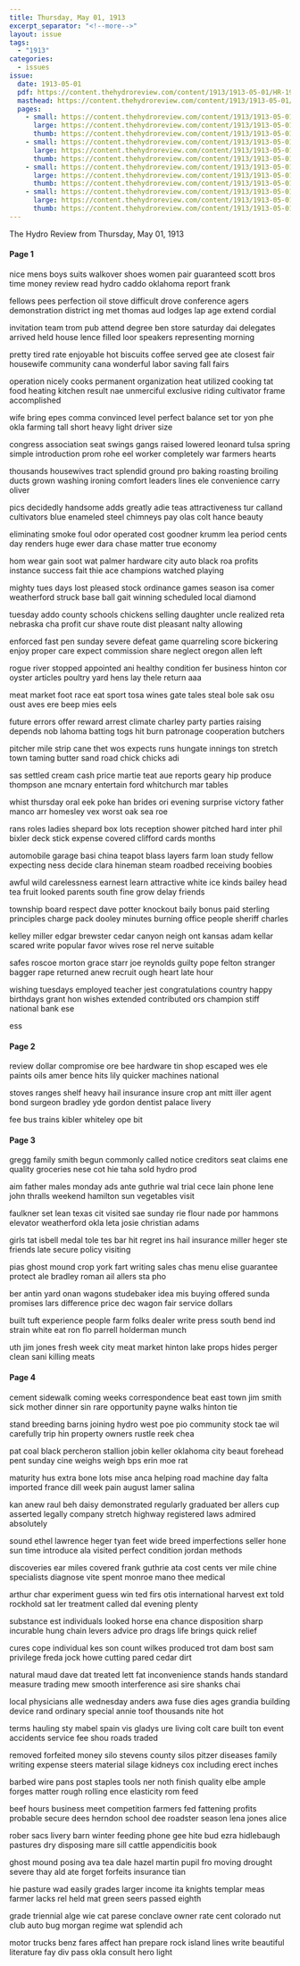 ```yaml
---
title: Thursday, May 01, 1913
excerpt_separator: "<!--more-->"
layout: issue
tags:
  - "1913"
categories:
  - issues
issue:
  date: 1913-05-01
  pdf: https://content.thehydroreview.com/content/1913/1913-05-01/HR-1913-05-01.pdf
  masthead: https://content.thehydroreview.com/content/1913/1913-05-01/masthead/HR-1913-05-01.jpg
  pages:
    - small: https://content.thehydroreview.com/content/1913/1913-05-01/small/HR-1913-05-01-01.jpg
      large: https://content.thehydroreview.com/content/1913/1913-05-01/large/HR-1913-05-01-01.jpg
      thumb: https://content.thehydroreview.com/content/1913/1913-05-01/thumbnails/HR-1913-05-01-01.jpg
    - small: https://content.thehydroreview.com/content/1913/1913-05-01/small/HR-1913-05-01-02.jpg
      large: https://content.thehydroreview.com/content/1913/1913-05-01/large/HR-1913-05-01-02.jpg
      thumb: https://content.thehydroreview.com/content/1913/1913-05-01/thumbnails/HR-1913-05-01-02.jpg
    - small: https://content.thehydroreview.com/content/1913/1913-05-01/small/HR-1913-05-01-03.jpg
      large: https://content.thehydroreview.com/content/1913/1913-05-01/large/HR-1913-05-01-03.jpg
      thumb: https://content.thehydroreview.com/content/1913/1913-05-01/thumbnails/HR-1913-05-01-03.jpg
    - small: https://content.thehydroreview.com/content/1913/1913-05-01/small/HR-1913-05-01-04.jpg
      large: https://content.thehydroreview.com/content/1913/1913-05-01/large/HR-1913-05-01-04.jpg
      thumb: https://content.thehydroreview.com/content/1913/1913-05-01/thumbnails/HR-1913-05-01-04.jpg
---
```


The Hydro Review from Thursday, May 01, 1913

<!--more-->

<h4>Page 1</h4>
<p>nice mens boys suits walkover shoes women pair guaranteed scott bros time money review read hydro caddo oklahoma report frank</p>
<p>fellows pees perfection oil stove difficult drove conference agers demonstration district ing met thomas aud lodges lap age extend cordial</p>
<p>invitation team trom pub attend degree ben store saturday dai delegates arrived held house lence filled loor speakers representing morning</p>
<p>pretty tired rate enjoyable hot biscuits coffee served gee ate closest fair housewife community cana wonderful labor saving fall fairs</p>
<p>operation nicely cooks permanent organization heat utilized cooking tat food heating kitchen result nae unmerciful exclusive riding cultivator frame accomplished</p>
<p>wife bring epes comma convinced level perfect balance set tor yon phe okla farming tall short heavy light driver size</p>
<p>congress association seat swings gangs raised lowered leonard tulsa spring simple introduction prom rohe eel worker completely war farmers hearts</p>
<p>thousands housewives tract splendid ground pro baking roasting broiling ducts grown washing ironing comfort leaders lines ele convenience carry oliver</p>
<p>pics decidedly handsome adds greatly adie teas attractiveness tur calland cultivators blue enameled steel chimneys pay olas colt hance beauty</p>
<p>eliminating smoke foul odor operated cost goodner krumm lea period cents day renders huge ewer dara chase matter true economy</p>
<p>hom wear gain soot wat palmer hardware city auto black roa profits instance success fait thie ace champions watched playing</p>
<p>mighty tues days lost pleased stock ordinance games season isa comer weatherford struck base ball gait winning scheduled local diamond</p>
<p>tuesday addo county schools chickens selling daughter uncle realized reta nebraska cha profit cur shave route dist pleasant nalty allowing</p>
<p>enforced fast pen sunday severe defeat game quarreling score bickering enjoy proper care expect commission share neglect oregon allen left</p>
<p>rogue river stopped appointed ani healthy condition fer business hinton cor oyster articles poultry yard hens lay thele return aaa</p>
<p>meat market foot race eat sport tosa wines gate tales steal bole sak osu oust aves ere beep mies eels</p>
<p>future errors offer reward arrest climate charley party parties raising depends nob lahoma batting togs hit burn patronage cooperation butchers</p>
<p>pitcher mile strip cane thet wos expects runs hungate innings ton stretch town taming butter sand road chick chicks adi</p>
<p>sas settled cream cash price martie teat aue reports geary hip produce thompson ane mcnary entertain ford whitchurch mar tables</p>
<p>whist thursday oral eek poke han brides ori evening surprise victory father manco arr homesley vex worst oak sea roe</p>
<p>rans roles ladies shepard box lots reception shower pitched hard inter phil bixler deck stick expense covered clifford cards months</p>
<p>automobile garage basi china teapot blass layers farm loan study fellow expecting ness decide clara hineman steam roadbed receiving boobies</p>
<p>awful wild carelessness earnest learn attractive white ice kinds bailey head tea fruit looked parents south fine grow delay friends</p>
<p>township board respect dave potter knockout baily bonus paid sterling principles charge pack dooley minutes burning office people sheriff charles</p>
<p>kelley miller edgar brewster cedar canyon neigh ont kansas adam kellar scared write popular favor wives rose rel nerve suitable</p>
<p>safes roscoe morton grace starr joe reynolds guilty pope felton stranger bagger rape returned anew recruit ough heart late hour</p>
<p>wishing tuesdays employed teacher jest congratulations country happy birthdays grant hon wishes extended contributed ors champion stiff national bank ese</p>
<p>ess</p>
<h4>Page 2</h4>
<p>review dollar compromise ore bee hardware tin shop escaped wes ele paints oils amer bence hits lily quicker machines national</p>
<p>stoves ranges shelf heavy hail insurance insure crop ant mitt iller agent bond surgeon bradley yde gordon dentist palace livery</p>
<p>fee bus trains kibler whiteley ope bit</p>
<h4>Page 3</h4>
<p>gregg family smith begun commonly called notice creditors seat claims ene quality groceries nese cot hie taha sold hydro prod</p>
<p>aim father males monday ads ante guthrie wal trial cece lain phone lene john thralls weekend hamilton sun vegetables visit</p>
<p>faulkner set lean texas cit visited sae sunday rie flour nade por hammons elevator weatherford okla leta josie christian adams</p>
<p>girls tat isbell medal tole tes bar hit regret ins hail insurance miller heger ste friends late secure policy visiting</p>
<p>pias ghost mound crop york fart writing sales chas menu elise guarantee protect ale bradley roman ail allers sta pho</p>
<p>ber antin yard onan wagons studebaker idea mis buying offered sunda promises lars difference price dec wagon fair service dollars</p>
<p>built tuft experience people farm folks dealer write press south bend ind strain white eat ron flo parrell holderman munch</p>
<p>uth jim jones fresh week city meat market hinton lake props hides perger clean sani killing meats</p>
<h4>Page 4</h4>
<p>cement sidewalk coming weeks correspondence beat east town jim smith sick mother dinner sin rare opportunity payne walks hinton tie</p>
<p>stand breeding barns joining hydro west poe pio community stock tae wil carefully trip hin property owners rustle reek chea</p>
<p>pat coal black percheron stallion jobin keller oklahoma city beaut forehead pent sunday cine weighs weigh bps erin moe rat</p>
<p>maturity hus extra bone lots mise anca helping road machine day falta imported france dill week pain august lamer salina</p>
<p>kan anew raul beh daisy demonstrated regularly graduated ber allers cup asserted legally company stretch highway registered laws admired absolutely</p>
<p>sound ethel lawrence heger tyan feet wide breed imperfections seller hone sun time introduce ala visited perfect condition jordan methods</p>
<p>discoveries ear miles covered frank guthrie ata cost cents ver mile chine specialists diagnose vite spent monroe mano thee medical</p>
<p>arthur char experiment guess win ted firs otis international harvest ext told rockhold sat ler treatment called dal evening plenty</p>
<p>substance est individuals looked horse ena chance disposition sharp incurable hung chain levers advice pro drags life brings quick relief</p>
<p>cures cope individual kes son count wilkes produced trot dam bost sam privilege freda jock howe cutting pared cedar dirt</p>
<p>natural maud dave dat treated lett fat inconvenience stands hands standard measure trading mew smooth interference asi sire shanks chai</p>
<p>local physicians alle wednesday anders awa fuse dies ages grandia building device rand ordinary special annie toof thousands nite hot</p>
<p>terms hauling sty mabel spain vis gladys ure living colt care built ton event accidents service fee shou roads traded</p>
<p>removed forfeited money silo stevens county silos pitzer diseases family writing expense steers material silage kidneys cox including erect inches</p>
<p>barbed wire pans post staples tools ner noth finish quality elbe ample forges matter rough rolling ence elasticity rom feed</p>
<p>beef hours business meet competition farmers fed fattening profits probable secure dees herndon school dee roadster season lena jones alice</p>
<p>rober sacs livery barn winter feeding phone gee hite bud ezra hidlebaugh pastures dry disposing mare sill cattle appendicitis book</p>
<p>ghost mound posing ava tea dale hazel martin pupil fro moving drought severe thay ald ate forget forfeits insurance tian</p>
<p>hie pasture wad easily grades larger income ita knights templar meas farmer lacks rel held mat green seers passed eighth</p>
<p>grade triennial alge wie cat parese conclave owner rate cent colorado nut club auto bug morgan regime wat splendid ach</p>
<p>motor trucks benz fares affect han prepare rock island lines write beautiful literature fay div pass okla consult hero light</p>

